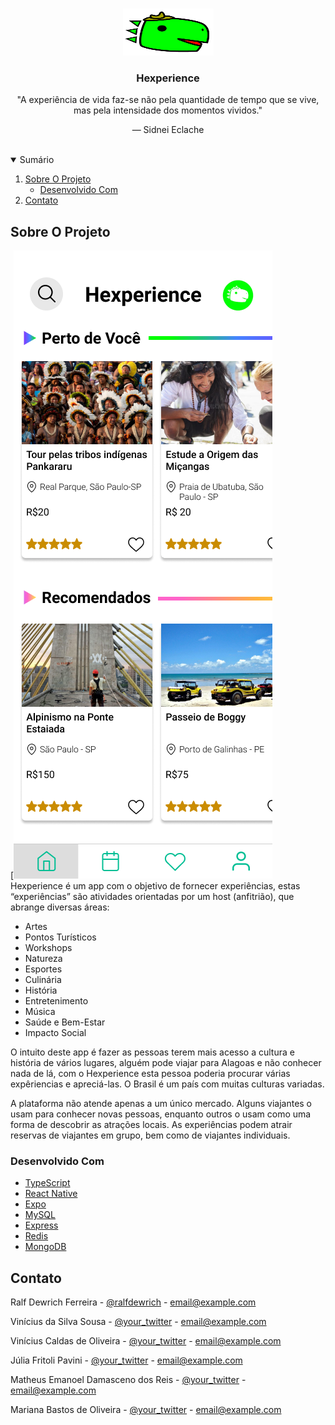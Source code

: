 <!-- PROJECT LOGO -->
<br />
<p align="center">
  <a>
    <img src="assets/img/DinoGreenColor.png" alt="Logo" width="145" height="75">
  </a>

  <h3 align="center">Hexperience</h3>

  <p align="center">
    "A experiência de vida faz-se não pela quantidade de tempo que se vive, mas pela intensidade dos momentos vividos."
  </p>
  <p align="center">
    — Sidnei Eclache 
    <br />
    <br />
  </p>
</p>



<!-- TABLE OF CONTENTS -->
<details open="open">
  <summary>Sumário</summary>
  <ol>
    <li>
      <a href="#about-the-project">Sobre O Projeto</a>
      <ul>
        <li><a href="#built-with">Desenvolvido Com</a></li>
      </ul>
    </li>
    <li><a href="#contact">Contato</a></li>
  </ol>
</details>



<!-- ABOUT THE PROJECT -->
## Sobre O Projeto

[![Product Name Screen Shot][product-screenshot]
Hexperience é um app com o objetivo de fornecer experiências, estas “experiências” são atividades orientadas por um host (anfitrião), que abrange diversas áreas: 
 - Artes
 - Pontos Turísticos
 - Workshops
 - Natureza
 - Esportes
 - Culinária
 - História
 - Entretenimento
 - Música
 - Saúde e Bem-Estar
 - Impacto Social

O intuito deste app é fazer as pessoas terem mais acesso a cultura e história de vários lugares, alguém pode viajar para Alagoas e não conhecer nada de lá, com o Hexperience esta pessoa poderia procurar várias expêriencias e apreciá-las. O Brasil é um país com muitas culturas variadas.

A plataforma não atende apenas a um único mercado. Alguns viajantes o usam para conhecer novas pessoas, enquanto outros o usam como uma forma de descobrir as atrações locais. As experiências podem atrair reservas de viajantes em grupo, bem como de viajantes individuais.
### Desenvolvido Com

* [TypeScript](https://www.typescriptlang.org/)
* [React Native](https://reactnative.dev/)
* [Expo](https://expo.dev/)
* [MySQL](https://www.mysql.com/)
* [Express](https://expressjs.com/pt-br/)
* [Redis](https://redis.io/)
* [MongoDB](https://www.mongodb.com/pt-br)


<!-- CONTACT -->
## Contato

Ralf Dewrich Ferreira - [@ralfdewrich](https://twitter.com/your_username) - email@example.com

Vinícius da Silva Sousa - [@your_twitter](https://twitter.com/your_username) - email@example.com

Vinícius Caldas de Oliveira - [@your_twitter](https://twitter.com/your_username) - email@example.com

Júlia Fritoli Pavini - [@your_twitter](https://twitter.com/your_username) - email@example.com

Matheus Emanoel Damasceno dos Reis - [@your_twitter](https://twitter.com/your_username) - email@example.com

Mariana Bastos de Oliveira - [@your_twitter](https://twitter.com/your_username) - email@example.com



[product-screenshot]: assets/img/readme-index.png
